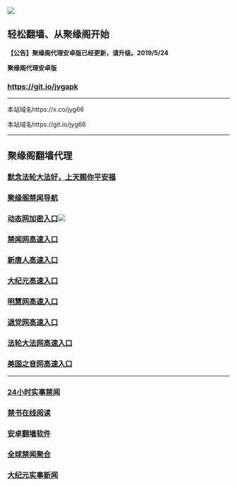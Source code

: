 ![](https://raw.githubusercontent.com/hao369/a/master/j.jpg)



## 轻松翻墙、从聚缘阁开始



**【公告】聚缘阁代理安卓版已经更新，请升级。2019/5/24**

 
**聚缘阁代理安卓版**
### https://git.io/jygapk  

***

本站域名https://x.co/jyg66 

本站域名https://git.io/jyg66



***






## 聚缘阁翻墙代理 

### [默念法轮大法好，上天赐你平安福](http://a2.njy.naturalie.net)

### [聚缘阁禁闻导航](http://cheshi2.pu.parkibo.com/dh)

### [动态网加密入口](http://cheshi2.pu.parkibo.com/65/jyg/2587)![](https://raw.githubusercontent.com/hao369/a/master/jygdl.gif)

### [禁闻网高速入口](https://5jhggf4x1j.execute-api.ap-northeast-1.amazonaws.com/4456)

### [新唐人高速入口](http://cheshi2.pu.parkibo.com/65/jyg/5)

### [大纪元高速入口](http://cheshi2.pu.parkibo.com/65/jyg/7)

### [明慧网高速入口](http://cheshi2.pu.parkibo.com/65/jyg/3)

### [退党网高速入口](http://cheshi2.pu.parkibo.com/65/jyg/8)

### [法轮大法网高速入口](http://cheshi2.pu.parkibo.com/65/jyg/15)

### [美国之音网高速入口](http://cheshi2.pu.parkibo.com/65/jyg/18)




***






### [24小时实事禁闻](https://git.io/fj3Go)

### [禁书在线阅读](https://github.com/txyzum203/djy/blob/master/gb/9p.md?flntdtv#1)


### [安卓翻墙软件](https://git.io/afq)

### [全球禁闻聚合](https://github.com/gfw-breaker/banned-news1/blob/master/README.md)

### [大纪元实事新闻](https://git.io/fjmgE)






